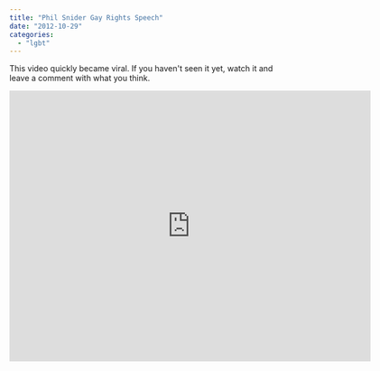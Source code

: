 ```yaml
---
title: "Phil Snider Gay Rights Speech"
date: "2012-10-29"
categories: 
  - "lgbt"
---
```


This video quickly became viral. If you haven't seen it yet, watch it and leave a comment with what you think.

<iframe width="640" height="480" src="http://www.youtube.com/embed/A8JsRx2lois" frameborder="0" allowfullscreen></iframe>
